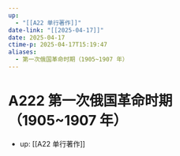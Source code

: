 ```yaml
---
up:
  - "[[A22 单行著作]]"
date-link: "[[2025-04-17]]"
date: 2025-04-17
ctime-p: 2025-04-17T15:19:47
aliases:
  - 第一次俄国革命时期（1905~1907 年）
---
```


# A222 第一次俄国革命时期（1905~1907 年）

- up: [[A22 单行著作]]
